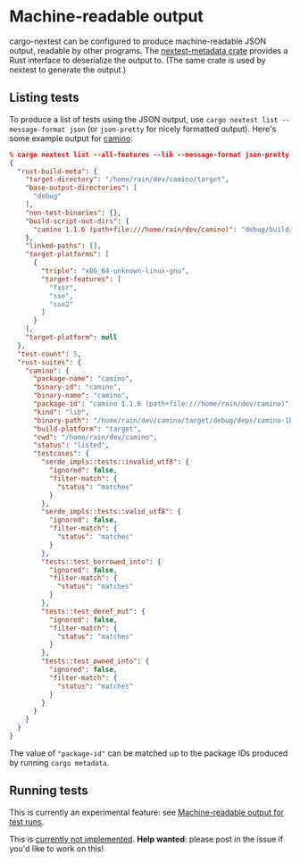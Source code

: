 # Machine-readable output

cargo-nextest can be configured to produce machine-readable JSON output, readable by other programs. The [nextest-metadata crate](https://crates.io/crates/nextest-metadata) provides a Rust interface to deserialize the output to. (The same crate is used by nextest to generate the output.)

## Listing tests

To produce a list of tests using the JSON output, use `cargo nextest list --message-format json` (or `json-pretty` for nicely formatted output). Here's some example output for [camino](https://github.com/camino-rs/camino):

```json
% cargo nextest list --all-features --lib --message-format json-pretty
{
  "rust-build-meta": {
    "target-directory": "/home/rain/dev/camino/target",
    "base-output-directories": [
      "debug"
    ],
    "non-test-binaries": {},
    "build-script-out-dirs": {
      "camino 1.1.6 (path+file:///home/rain/dev/camino)": "debug/build/camino-02991de38c555ca1/out"
    },
    "linked-paths": [],
    "target-platforms": [
      {
        "triple": "x86_64-unknown-linux-gnu",
        "target-features": [
          "fxsr",
          "sse",
          "sse2"
        ]
      }
    ],
    "target-platform": null
  },
  "test-count": 5,
  "rust-suites": {
    "camino": {
      "package-name": "camino",
      "binary-id": "camino",
      "binary-name": "camino",
      "package-id": "camino 1.1.6 (path+file:///home/rain/dev/camino)",
      "kind": "lib",
      "binary-path": "/home/rain/dev/camino/target/debug/deps/camino-1bdca073ddd4474a",
      "build-platform": "target",
      "cwd": "/home/rain/dev/camino",
      "status": "listed",
      "testcases": {
        "serde_impls::tests::invalid_utf8": {
          "ignored": false,
          "filter-match": {
            "status": "matches"
          }
        },
        "serde_impls::tests::valid_utf8": {
          "ignored": false,
          "filter-match": {
            "status": "matches"
          }
        },
        "tests::test_borrowed_into": {
          "ignored": false,
          "filter-match": {
            "status": "matches"
          }
        },
        "tests::test_deref_mut": {
          "ignored": false,
          "filter-match": {
            "status": "matches"
          }
        },
        "tests::test_owned_into": {
          "ignored": false,
          "filter-match": {
            "status": "matches"
          }
        }
      }
    }
  }
}
```

The value of `"package-id"` can be matched up to the package IDs produced by running `cargo metadata`.

## Running tests

This is currently an experimental feature: see [Machine-readable output for test runs](run-machine-readable.md).

This is [currently not implemented](https://github.com/nextest-rs/nextest/issues/20). **Help wanted**: please post in the issue if you'd like to work on this!
